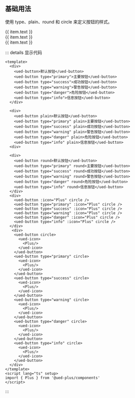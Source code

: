## 基础用法

使用 type、plain、round 和 circle 来定义按钮的样式。

<div class="button-content button-basic">
  <div class="button-basic-defalut">
   <ued-button 
      v-for="item in buttonType" 
      :key="item.type" 
      :type="item.type"
    >
      {{ item.text }}
    </ued-button>
  </div>
  <div class="button-basic-plain">
    <ued-button 
      v-for="item in buttonType" 
      :key="item.type" 
      :type="item.type" 
      plain
    >
      {{ item.text }}
    </ued-button>
  </div>
  <div class="button-basic-round">
    <ued-button 
      v-for="item in buttonType" 
      :key="item.type" 
      :type="item.type" 
      round
    >
      {{ item.text }}
    </ued-button>
  </div>
  <div class="button-basic-circle">
    <ued-button 
      v-for="item in buttonType" 
      :key="item.type" 
      :type="item.type" 
      :icon="Plus"
      circle 
    />
  </div>
  <div class="button-basic-circle">
    <ued-button 
      v-for="item in buttonType" 
      :key="item.type" 
      :type="item.type" 
      circle 
    >
      <ued-icon>
        <Plus />
      </ued-icon>
    </ued-button>
  </div>
</div>

::: details 显示代码

```vue
<template>
  <div>
    <ued-button>默认按钮</ued-button>
    <ued-button type="primary">主要按钮</ued-button>
    <ued-button type="success">成功按钮</ued-button>
    <ued-button type="warning">警告按钮</ued-button>
    <ued-button type="danger">危险按钮</ued-button>
    <ued-button type="info">信息按钮</ued-button>
  </div>

  <div>
    <ued-button plain>默认按钮</ued-button>
    <ued-button type="primary" plain>主要按钮</ued-button>
    <ued-button type="success" plain>成功按钮</ued-button>
    <ued-button type="warning" plain>警告按钮</ued-button>
    <ued-button type="danger" plain>危险按钮</ued-button>
    <ued-button type="info" plain>信息按钮</ued-button>
  <div>

  <div>
    <ued-button round>默认按钮</ued-button>
    <ued-button type="primary" round>主要按钮</ued-button>
    <ued-button type="success" round>成功按钮</ued-button>
    <ued-button type="warning" round>警告按钮</ued-button>
    <ued-button type="danger" round>危险按钮</ued-button>
    <ued-button type="info" round>信息按钮</ued-button>
  </div>
  <div>
    <ued-button :icon="Plus" circle />
    <ued-button type="primary" :icon="Plus" circle />
    <ued-button type="success" :icon="Plus" circle />
    <ued-button type="warning" :icon="Plus" circle />
    <ued-button type="danger" :icon="Plus" circle />
    <ued-button type="info" :icon="Plus" circle />
  </div>
   <div>
    <ued-button circle>
      <ued-icon>
        <Plus/>
      </ued-icon>
    </ued-button>
    <ued-button type="primary" circle>
      <ued-icon>
        <Plus/>
      </ued-icon>
    </ued-button>
    <ued-button type="success" circle>
      <ued-icon>
        <Plus/>
      </ued-icon>
    </ued-button>
    <ued-button type="warning" circle>
      <ued-icon>
        <Plus/>
      </ued-icon>
    </ued-button>
    <ued-button type="danger" circle>
      <ued-icon>
        <Plus/>
      </ued-icon>
    </ued-button>
    <ued-button type="info" circle>
      <ued-icon>
        <Plus/>
      </ued-icon>
    </ued-button>
  </div>
</template>
<script lang="ts" setup>
import { Plus } from '@ued-plus/components'
</script>
```

:::

